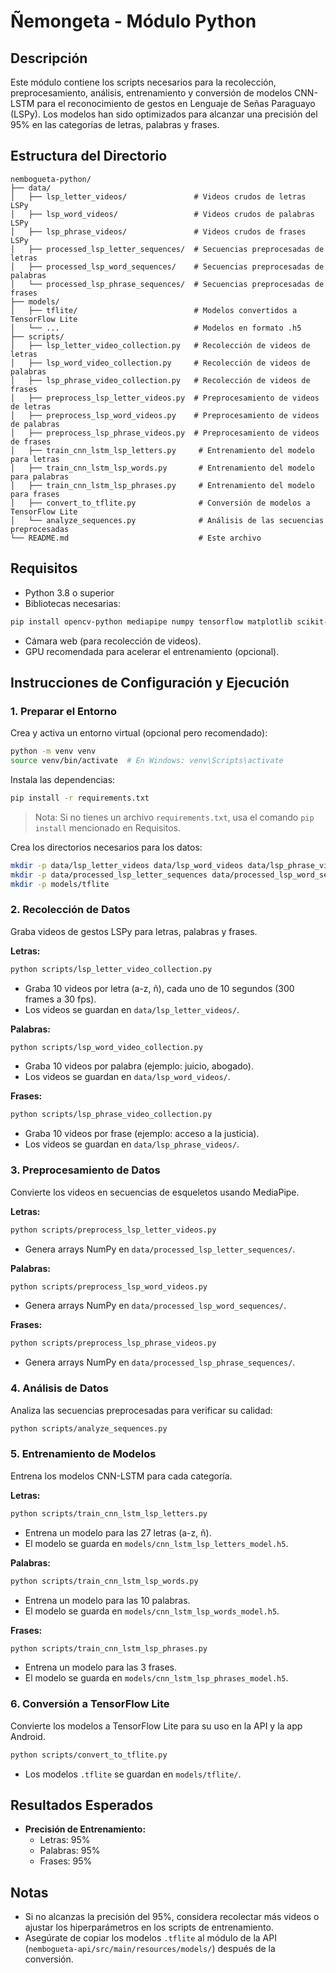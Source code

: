 
# Ñemongeta - Módulo Python

## Descripción

Este módulo contiene los scripts necesarios para la recolección, preprocesamiento, análisis, entrenamiento y conversión de modelos CNN-LSTM para el reconocimiento de gestos en Lenguaje de Señas Paraguayo (LSPy). Los modelos han sido optimizados para alcanzar una precisión del 95% en las categorías de letras, palabras y frases.

## Estructura del Directorio

```
nembogueta-python/
├── data/
│   ├── lsp_letter_videos/               # Videos crudos de letras LSPy
│   ├── lsp_word_videos/                 # Videos crudos de palabras LSPy
│   ├── lsp_phrase_videos/               # Videos crudos de frases LSPy
│   ├── processed_lsp_letter_sequences/  # Secuencias preprocesadas de letras
│   ├── processed_lsp_word_sequences/    # Secuencias preprocesadas de palabras
│   └── processed_lsp_phrase_sequences/  # Secuencias preprocesadas de frases
├── models/
│   ├── tflite/                          # Modelos convertidos a TensorFlow Lite
│   └── ...                              # Modelos en formato .h5
├── scripts/
│   ├── lsp_letter_video_collection.py   # Recolección de videos de letras
│   ├── lsp_word_video_collection.py     # Recolección de videos de palabras
│   ├── lsp_phrase_video_collection.py   # Recolección de videos de frases
│   ├── preprocess_lsp_letter_videos.py  # Preprocesamiento de videos de letras
│   ├── preprocess_lsp_word_videos.py    # Preprocesamiento de videos de palabras
│   ├── preprocess_lsp_phrase_videos.py  # Preprocesamiento de videos de frases
│   ├── train_cnn_lstm_lsp_letters.py     # Entrenamiento del modelo para letras
│   ├── train_cnn_lstm_lsp_words.py       # Entrenamiento del modelo para palabras
│   ├── train_cnn_lstm_lsp_phrases.py     # Entrenamiento del modelo para frases
│   ├── convert_to_tflite.py              # Conversión de modelos a TensorFlow Lite
│   └── analyze_sequences.py              # Análisis de las secuencias preprocesadas
└── README.md                             # Este archivo
```

## Requisitos

- Python 3.8 o superior
- Bibliotecas necesarias:

```bash
pip install opencv-python mediapipe numpy tensorflow matplotlib scikit-learn
```

- Cámara web (para recolección de videos).
- GPU recomendada para acelerar el entrenamiento (opcional).

## Instrucciones de Configuración y Ejecución

### 1. Preparar el Entorno

Crea y activa un entorno virtual (opcional pero recomendado):

```bash
python -m venv venv
source venv/bin/activate  # En Windows: venv\Scripts\activate
```

Instala las dependencias:

```bash
pip install -r requirements.txt
```

> Nota: Si no tienes un archivo `requirements.txt`, usa el comando `pip install` mencionado en Requisitos.

Crea los directorios necesarios para los datos:

```bash
mkdir -p data/lsp_letter_videos data/lsp_word_videos data/lsp_phrase_videos
mkdir -p data/processed_lsp_letter_sequences data/processed_lsp_word_sequences data/processed_lsp_phrase_sequences
mkdir -p models/tflite
```

### 2. Recolección de Datos

Graba videos de gestos LSPy para letras, palabras y frases.

**Letras:**

```bash
python scripts/lsp_letter_video_collection.py
```

- Graba 10 videos por letra (a-z, ñ), cada uno de 10 segundos (300 frames a 30 fps).
- Los videos se guardan en `data/lsp_letter_videos/`.

**Palabras:**

```bash
python scripts/lsp_word_video_collection.py
```

- Graba 10 videos por palabra (ejemplo: juicio, abogado).
- Los videos se guardan en `data/lsp_word_videos/`.

**Frases:**

```bash
python scripts/lsp_phrase_video_collection.py
```

- Graba 10 videos por frase (ejemplo: acceso a la justicia).
- Los videos se guardan en `data/lsp_phrase_videos/`.

### 3. Preprocesamiento de Datos

Convierte los videos en secuencias de esqueletos usando MediaPipe.

**Letras:**

```bash
python scripts/preprocess_lsp_letter_videos.py
```

- Genera arrays NumPy en `data/processed_lsp_letter_sequences/`.

**Palabras:**

```bash
python scripts/preprocess_lsp_word_videos.py
```

- Genera arrays NumPy en `data/processed_lsp_word_sequences/`.

**Frases:**

```bash
python scripts/preprocess_lsp_phrase_videos.py
```

- Genera arrays NumPy en `data/processed_lsp_phrase_sequences/`.

### 4. Análisis de Datos

Analiza las secuencias preprocesadas para verificar su calidad:

```bash
python scripts/analyze_sequences.py
```

### 5. Entrenamiento de Modelos

Entrena los modelos CNN-LSTM para cada categoría.

**Letras:**

```bash
python scripts/train_cnn_lstm_lsp_letters.py
```

- Entrena un modelo para las 27 letras (a-z, ñ).
- El modelo se guarda en `models/cnn_lstm_lsp_letters_model.h5`.

**Palabras:**

```bash
python scripts/train_cnn_lstm_lsp_words.py
```

- Entrena un modelo para las 10 palabras.
- El modelo se guarda en `models/cnn_lstm_lsp_words_model.h5`.

**Frases:**

```bash
python scripts/train_cnn_lstm_lsp_phrases.py
```

- Entrena un modelo para las 3 frases.
- El modelo se guarda en `models/cnn_lstm_lsp_phrases_model.h5`.

### 6. Conversión a TensorFlow Lite

Convierte los modelos a TensorFlow Lite para su uso en la API y la app Android.

```bash
python scripts/convert_to_tflite.py
```

- Los modelos `.tflite` se guardan en `models/tflite/`.

## Resultados Esperados

- **Precisión de Entrenamiento:**
  - Letras: 95%
  - Palabras: 95%
  - Frases: 95%



## Notas

- Si no alcanzas la precisión del 95%, considera recolectar más videos o ajustar los hiperparámetros en los scripts de entrenamiento.
- Asegúrate de copiar los modelos `.tflite` al módulo de la API (`nembogueta-api/src/main/resources/models/`) después de la conversión.
